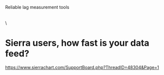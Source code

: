 Reliable lag measurement tools  
\
\
\

# Sierra users, how fast is your data feed?
https://www.sierrachart.com/SupportBoard.php?ThreadID=48304&Page=1
